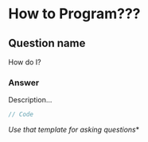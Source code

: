 # How to Program???

## Question name
How do I?

### Answer
Description...

```js
// Code
```

*Use that template for asking questions**